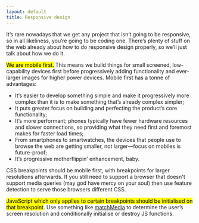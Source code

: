 ```yaml
---
layout: default
title: Responsive design
---
```


It’s rare nowadays that we get any project that isn’t going to be responsive, so in all likeliness, you’re going to be coding one. There’s plenty of stuff on the web already about how to do responsive design properly, so we’ll just talk about how we do it. 

&zwnj;<mark>We are mobile first.</mark> This means we build things for small screened, low-capability devices first before progressively adding functionality and ever-larger images for higher power devices. Mobile first has a tonne of advantages:

* It’s easier to develop something simple and make it progressively more complex than it is to make something that’s already complex simpler;
* It puts greater focus on building and perfecting the product’s core functionality; 
* It’s more performant; phones typically have fewer hardware resources and slower connections, so providing what they need first and foremost makes for faster load times; 
* From smartphones to smartwatches, the devices that people use to browse the web are getting smaller, not larger—focus on mobiles is future-proof;
* It’s progressive motherflippin’ enhancement, baby. 

CSS breakpoints should be mobile first, with breakpoints for larger resolutions afterwards. If you still need to support a browser that doesn't support media queries (may god have mercy on your soul) then use feature detection to serve those browsers different CSS. 

&zwnj;<mark>JavaScript which only applies to certain breakpoints should be initialised on that breakpoint</mark>. Use something like [matchMedia](https://developer.mozilla.org/en-US/docs/Web/API/Window/matchMedia) to determine the user’s screen resolution and conditionally initialise or destroy JS functions. 